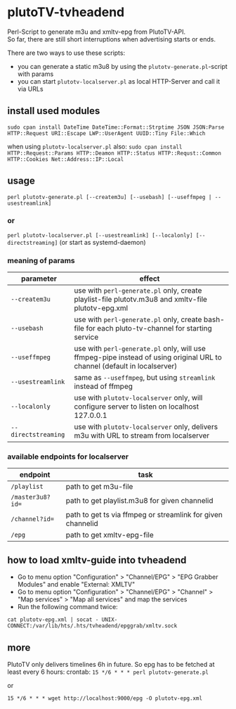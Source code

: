 # plutoTV-tvheadend
Perl-Script to generate m3u and xmltv-epg from PlutoTV-API.  
So far, there are still short interruptions when advertising starts or ends.  
      
There are two ways to use these scripts:
* you can generate a static m3u8 by using the `plutotv-generate.pl`-script with params 
* you can start `plutotv-localserver.pl` as local HTTP-Server and call it via URLs


## install used modules
`sudo cpan install DateTime DateTime::Format::Strptime JSON JSON:Parse HTTP::Request URI::Escape LWP::UserAgent UUID::Tiny File::Which`

when using `plutotv-localserver.pl` also:
`sudo cpan install HTTP::Request::Params HTTP::Deamon HTTP::Status HTTP::Requst::Common HTTP::Cookies Net::Address::IP::Local`


## usage
`perl plutotv-generate.pl [--createm3u] [--usebash] [--useffmpeg | --usestreamlink]`

### or
`perl plutotv-localserver.pl [--usestreamlink] [--localonly] [--directstreaming]` (or start as systemd-daemon)

### meaning of params
|parameter | effect |
|-|-|
| `--createm3u` | use with `perl-generate.pl` only, create playlist-file plutotv.m3u8 and xmltv-file plutotv-epg.xml |
| `--usebash` | use with `perl-generate.pl` only, create bash-file for each pluto-tv-channel for starting service |
| `--useffmpeg` | use with `perl-generate.pl` only, will use ffmpeg-pipe instead of using original URL to channel (default in localserver) |
| `--usestreamlink` | same as `--useffmpeg`, but using `streamlink` instead of ffmpeg |
| `--localonly` | use with `plutotv-localserver` only, will configure server to listen on localhost 127.0.0.1 |
| `--directstreaming` | use with `plutotv-localserver` only, delivers m3u with URL to stream from localserver |

### available endpoints for localserver
|endpoint | task |
|-|-|
|`/playlist`|path to get m3u-file|
|`/master3u8?id=`|path to get playlist.m3u8 for given channelid|
|`/channel?id=`|path to get ts via ffmpeg or streamlink for given channelid|
|`/epg`|path to get xmltv-epg-file|

## how to load xmltv-guide into tvheadend
* Go to menu option "Configuration" > "Channel/EPG" > "EPG Grabber Modules" and enable "External: XMLTV"
* Go to menu option "Configuration" > "Channel/EPG" > "Channel" > "Map services" > "Map all services" and map the services
* Run the following command twice:

`cat plutotv-epg.xml | socat - UNIX-CONNECT:/var/lib/hts/.hts/tvheadend/epggrab/xmltv.sock`


## more
PlutoTV only delivers timelines 6h in future. So epg has to be fetched at least every 6 hours:
crontab:
`15 */6 * * * perl plutotv-generate.pl`

or

`15 */6 * * * wget http://localhost:9000/epg -O plutotv-epg.xml`

